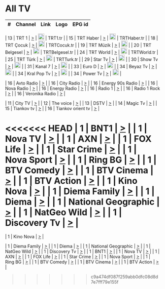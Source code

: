 <h1>All TV</h1>

| #   | Channel        | Link  | Logo | EPG id |
|:---:|:--------------:|:-----:|:----:|:------:|

| 13  | TRT 1            | [>](https://tv-trt1.medya.trt.com.tr/master.m3u8) | <img height="20" src="https://i.imgur.com/j786OLG.png"/> | TRT1.tr |
| 15  | TRT Haber        | [>](https://tv-trthaber.medya.trt.com.tr/master.m3u8) | <img height="20" src="https://i.imgur.com/OVfo8Ab.png"/> | TRTHaber.tr |
| 18  | TRT Çocuk        | [>](https://tv-trtcocuk.medya.trt.com.tr/master.m3u8) | <img height="20" src="https://i.imgur.com/QLFmD6d.png"/> | TRTCocuk.tr |
| 19  | TRT Müzik        | [>](https://tv-trtmuzik.medya.trt.com.tr/master.m3u8) | <img height="20" src="https://i.imgur.com/fIVFCEd.png"/> |
| 20  | TRT Belgesel     | [>](https://tv-trtbelgesel.medya.trt.com.tr/master.m3u8) | <img height="20" src="https://i.imgur.com/MGO87pe.png"/> | TRTBelgesel.tr |
| 24  | TRT World        | [>](https://tv-trtworld.medya.trt.com.tr/master.m3u8) | <img height="20" src="https://i.imgur.com/JEA2xpv.png"/> | TRTWorld.tr |
| 25  | TRT Türk         | [>](https://tv-trtturk.medya.trt.com.tr/master.m3u8) | <img height="20" src="https://i.imgur.com/OSTOQNw.png"/> | TRTTurk.tr |
| 29  | Star Tv   | [>](https://dogus-live.daioncdn.net/startv/startv_360p.m3u8) | <img height="20" src="https://i.imgur.com/IebUZx1.png"/> |
| 30  | Show Tv     | [>](https://ciner-live.daioncdn.net/showtv/showtv.m3u8) | <img height="20" src="https://i.imgur.com/IebUZx1.png"/> |
| 31  | Kanal 7     | [>](https://kanal7-live.daioncdn.net/kanal7/kanal7.m3u8) | <img height="20" src="https://i.imgur.com/IebUZx1.png"/> |
| 33  | Euro D    | [>](https://www.youtube.com/user/KanalD/live) | <img height="20" src="https://i.imgur.com/IebUZx1.png"/> |
| 34  | Beyaz Tv     | [>](https://beyaztv-live.daioncdn.net/beyaztv/beyaztv.m3u8) | <img height="20" src="https://i.imgur.com/IebUZx1.png"/> |
| 34  | Kral Pop Tv     | [>](https://www.youtube.com/watch?v=GuFTuKoXepw) | <img height="20" src="https://i.imgur.com/IebUZx1.png"/> |
| 34  | Power Tv     | [>](https://livetv.powerapp.com.tr/powerTV/powerhd.smil/chunklist.m3u8) | <img height="20" src="https://i.imgur.com/IebUZx1.png"/> |

| 16  | Avto Radio | [>](http://stream.metacast.eu/avtoradio.mp3.m3u) |
| 16  | City Radio | [>](http://stream.metacast.eu/city.aac.m3u) |
| 16  | Energy 90s Radio | [>](http://stream.metacast.eu/energy-90s.m3u) |
| 16  | Nova Radio | [>](http://stream.metacast.eu/nova.aac.m3u) |
| 16  | Energy Radio | [>](http://stream.metacast.eu/nrj.aac.m3u) |
| 16  | Radio 1 | [>](http://stream.metacast.eu/radio1.aac.m3u) |
| 16  | Radio 1 Rock | [>](http://stream.metacast.eu/radio1rock.aac.m3u) |
| 16  | Veronika Radio | [>](http://stream.metacast.eu/veronika.aac.m3u) |

| 11  | City TV | [>](https://tv.city.bg/play/tshls/citytv/index.m3u8) |
| 12  | The voice | [>](https://bss1.neterra.tv/thevoice/thevoice.m3u8) |
| 13  | DSTV | [>](http://46.249.95.140:8081/hls/data.m3u8) |
| 14  | Magic Tv | [>](https://bss1.neterra.tv/magictv/magictv.m3u8) |
| 15  | Tiankov tv | [>](https://streamer103.neterra.tv/tiankov-folk/live.m3u8) |
| 16  | Tiankov orient tv | [>](https://streamer103.neterra.tv/tiankov-orient/live.m3u8) |

<<<<<<< HEAD
| 1 | BNT1 | [>](https://ymkaya.xyz:15899/tv/bnt1/playlist.m3u8?wmsAuthSign=c2VydmVyX3RpbWU9Mi8xMS8yMDI1IDE6Mzg6MTUgUE0maGFzaF92YWx1ZT1ZV3NXKzFVTk81emVqOEdXNm5pZkVRPT0mdmFsaWRtaW51dGVzPTYw) |
| 1 | Nova TV | [>](https://ymkaya.xyz:15899/tv/novatv/playlist.m3u8?wmsAuthSign=c2VydmVyX3RpbWU9Mi8xMS8yMDI1IDE6Mzg6MjYgUE0maGFzaF92YWx1ZT1Cb1VPMlN2ZExOSjE2ck93VkVxeVdnPT0mdmFsaWRtaW51dGVzPTYw) |
| 1 | AXN | [>](https://ymkaya.xyz:15899/tv/axn/playlist.m3u8?wmsAuthSign=c2VydmVyX3RpbWU9Mi8xMS8yMDI1IDE6Mzg6MzcgUE0maGFzaF92YWx1ZT04d1YyeDFlcDk4Vjlja3VjTzQvMzFnPT0mdmFsaWRtaW51dGVzPTYw) |
| 1 | FOX Life | [>](https://ymkaya.xyz:15899/tv/foxlife/playlist.m3u8?wmsAuthSign=c2VydmVyX3RpbWU9Mi8xMS8yMDI1IDE6Mzg6NDggUE0maGFzaF92YWx1ZT1UcC9kcHJRZHFnU1YxTUJIcHNGOGFnPT0mdmFsaWRtaW51dGVzPTYw) |
| 1 | Star Crime | [>](https://ymkaya.xyz:15899/tv/foxcrime/playlist.m3u8?wmsAuthSign=c2VydmVyX3RpbWU9Mi8xMS8yMDI1IDE6Mzg6NTggUE0maGFzaF92YWx1ZT1CakU2TUNlenRCOXZBVzZCa0JXM1lRPT0mdmFsaWRtaW51dGVzPTYw) |
| 1 | Nova Sport | [>](https://ymkaya.xyz:15899/tv/novasport/playlist.m3u8?wmsAuthSign=c2VydmVyX3RpbWU9Mi8xMS8yMDI1IDE6Mzk6MDkgUE0maGFzaF92YWx1ZT1sL05rL1hkMjE0dHdwYkcxR3VNWmxRPT0mdmFsaWRtaW51dGVzPTYw) |
| 1 | Ring BG | [>](https://ymkaya.xyz:15899/tv/ringbg/playlist.m3u8?wmsAuthSign=c2VydmVyX3RpbWU9Mi8xMS8yMDI1IDE6Mzk6MTkgUE0maGFzaF92YWx1ZT1lWWxsVk5tRUt2VUx1b1NlZTgyaWNnPT0mdmFsaWRtaW51dGVzPTYw) |
| 1 | BTV Comedy | [>](https://ymkaya.xyz:15899/tv/btvcomedy/playlist.m3u8?wmsAuthSign=c2VydmVyX3RpbWU9Mi8xMS8yMDI1IDE6Mzk6MjkgUE0maGFzaF92YWx1ZT1NQ3JMVGFHZG5hWmU0bFhGekpSd1V3PT0mdmFsaWRtaW51dGVzPTYw) |
| 1 | BTV Cinema | [>](https://ymkaya.xyz:15899/tv/btvcinema/playlist.m3u8?wmsAuthSign=c2VydmVyX3RpbWU9Mi8xMS8yMDI1IDE6Mzk6MzkgUE0maGFzaF92YWx1ZT1qWEcxYTNPRHVJRUxiOVppRDlUaEJRPT0mdmFsaWRtaW51dGVzPTYw) |
| 1 | BTV Action | [>](https://ymkaya.xyz:15899/tv/btvaction/playlist.m3u8?wmsAuthSign=c2VydmVyX3RpbWU9Mi8xMS8yMDI1IDE6Mzk6NDkgUE0maGFzaF92YWx1ZT04UGF1RGVnMUFtYnVNYWdxdE9tY2tnPT0mdmFsaWRtaW51dGVzPTYw) |
| 1 | Kino Nova | [>](https://ymkaya.xyz:15899/tv/kinonova/playlist.m3u8?wmsAuthSign=c2VydmVyX3RpbWU9Mi8xMS8yMDI1IDE6Mzk6NTkgUE0maGFzaF92YWx1ZT1LOFhkamdRRVo5TGw0RU9qUWE3aEp3PT0mdmFsaWRtaW51dGVzPTYw) |
| 1 | Diema Family | [>](https://ymkaya.xyz:15899/tv/diemafamily/playlist.m3u8?wmsAuthSign=c2VydmVyX3RpbWU9Mi8xMS8yMDI1IDE6NDA6MDkgUE0maGFzaF92YWx1ZT15Y3NBWW9lOGQ2KzNNZm8rWVZ0d2JBPT0mdmFsaWRtaW51dGVzPTYw) |
| 1 | Diema | [>](https://ymkaya.xyz:15899/tv/diema/playlist.m3u8?wmsAuthSign=c2VydmVyX3RpbWU9Mi8xMS8yMDI1IDE6NDE6MDMgUE0maGFzaF92YWx1ZT1NYjY5ZmM5UHF1cnNsaVlCQ0xaMnJnPT0mdmFsaWRtaW51dGVzPTYw) |
| 1 | National Geographic | [>](https://ymkaya.xyz:15899/tv/natgeo/playlist.m3u8?wmsAuthSign=c2VydmVyX3RpbWU9Mi8xMS8yMDI1IDE6NDE6MTQgUE0maGFzaF92YWx1ZT1kZHVnTHRobzFjN1hlOEZyMndBUm9BPT0mdmFsaWRtaW51dGVzPTYw) |
| 1 | NatGeo Wild | [>](https://ymkaya.xyz:15899/tv/natgeowild/playlist.m3u8?wmsAuthSign=c2VydmVyX3RpbWU9Mi8xMS8yMDI1IDE6NDE6MjQgUE0maGFzaF92YWx1ZT1lakZXRy9DNk5JQUh3Z0QvcFM0N3VRPT0mdmFsaWRtaW51dGVzPTYw) |
| 1 | Discovery Tv | [>](https://ymkaya.xyz:15899/tv/discovery/playlist.m3u8?wmsAuthSign=c2VydmVyX3RpbWU9Mi8xMS8yMDI1IDE6NDE6MzQgUE0maGFzaF92YWx1ZT13ckpaeHJFTis5ZVdpYVBJRU1VZWdRPT0mdmFsaWRtaW51dGVzPTYw) |
=======


| 1 | Kino Nova | [>](https://ymkaya.xyz:11336/tv/kinonova/playlist.m3u8?wmsAuthSign=c2VydmVyX3RpbWU9MS8yLzIwMjUgNDo0MDoyMCBBTSZoYXNoX3ZhbHVlPWlFS1FrWEtMMVRFM3l5YklUWUJQUHc9PSZ2YWxpZG1pbnV0ZXM9NjA=) |

| 1 | Diema Family | [>](https://ymkaya.xyz:11336/tv/diemafamily/playlist.m3u8?wmsAuthSign=c2VydmVyX3RpbWU9MS8yLzIwMjUgNDo0MDozMCBBTSZoYXNoX3ZhbHVlPUVUaTVKTldvZTF5WVVCM0YwL21kaXc9PSZ2YWxpZG1pbnV0ZXM9NjA=) |
| 1 | Diema | [>](https://ymkaya.xyz:11336/tv/diema/playlist.m3u8?wmsAuthSign=c2VydmVyX3RpbWU9MS8yLzIwMjUgNDo0MDo0MCBBTSZoYXNoX3ZhbHVlPVlYMWVJT2NuUjNpUTBsaytEUFFOS2c9PSZ2YWxpZG1pbnV0ZXM9NjA=) |
| 1 | National Geographic | [>](https://ymkaya.xyz:11336/tv/natgeo/playlist.m3u8?wmsAuthSign=c2VydmVyX3RpbWU9MS8yLzIwMjUgNDo0MTo0MSBBTSZoYXNoX3ZhbHVlPTJQTlVmcG5nYWx0M013eUhGRGxnd0E9PSZ2YWxpZG1pbnV0ZXM9NjA=) |
| 1 | NatGeo Wild | [>](https://ymkaya.xyz:11336/tv/natgeowild/playlist.m3u8?wmsAuthSign=c2VydmVyX3RpbWU9MS8yLzIwMjUgNDo0MTo1MSBBTSZoYXNoX3ZhbHVlPVl1OXZaTTliN0hGWEN3eDBYd1duNkE9PSZ2YWxpZG1pbnV0ZXM9NjA=) |
| 1 | Discovery Tv | [>](https://ymkaya.xyz:11336/tv/discovery/playlist.m3u8?wmsAuthSign=c2VydmVyX3RpbWU9MS8yLzIwMjUgNDo0MjowMSBBTSZoYXNoX3ZhbHVlPWtBQmdLNlY2RmQwWElzMVYzSDJyVkE9PSZ2YWxpZG1pbnV0ZXM9NjA=) |
| 1 | BNT1 | [>](https://ymkaya.xyz:11336/tv/bnt1/playlist.m3u8?wmsAuthSign=c2VydmVyX3RpbWU9MS8yLzIwMjUgNDozODozOCBBTSZoYXNoX3ZhbHVlPVVrMVlRQXpJWlhYeUh6ZFVpSC9NMUE9PSZ2YWxpZG1pbnV0ZXM9NjA=) |
| 1 | Nova TV | [>](https://ymkaya.xyz:11336/tv/novatv/playlist.m3u8?wmsAuthSign=c2VydmVyX3RpbWU9MS8yLzIwMjUgNDozODo0OCBBTSZoYXNoX3ZhbHVlPUVxQjh1a0ZzYkVGZU8zZDFGTzdreVE9PSZ2YWxpZG1pbnV0ZXM9NjA=) |
| 1 | AXN | [>](https://ymkaya.xyz:11336/tv/axn/playlist.m3u8?wmsAuthSign=c2VydmVyX3RpbWU9MS8yLzIwMjUgNDozODo1OCBBTSZoYXNoX3ZhbHVlPUpkWStGY1hkNXhaOVpPZ0thQ0FZL3c9PSZ2YWxpZG1pbnV0ZXM9NjA=) |
| 1 | FOX Life | [>](https://ymkaya.xyz:11336/tv/foxlife/playlist.m3u8?wmsAuthSign=c2VydmVyX3RpbWU9MS8yLzIwMjUgNDozOToxMCBBTSZoYXNoX3ZhbHVlPWt1ZDc1T3AzYlZDTjJnSy9TU0xJZlE9PSZ2YWxpZG1pbnV0ZXM9NjA=) |
| 1 | Star Crime | [>](https://ymkaya.xyz:11336/tv/foxcrime/playlist.m3u8?wmsAuthSign=c2VydmVyX3RpbWU9MS8yLzIwMjUgNDozOToyMCBBTSZoYXNoX3ZhbHVlPXIwVU45Nm9FR1l2enNkTG9TanBxbmc9PSZ2YWxpZG1pbnV0ZXM9NjA=) |
| 1 | Nova Sport | [>](https://ymkaya.xyz:11336/tv/novasport/playlist.m3u8?wmsAuthSign=c2VydmVyX3RpbWU9MS8yLzIwMjUgNDozOTozMCBBTSZoYXNoX3ZhbHVlPXlSZ0UxazVaM0xhSmc0NmR4T0c1T2c9PSZ2YWxpZG1pbnV0ZXM9NjA=) |
| 1 | Ring BG | [>](https://ymkaya.xyz:11336/tv/ringbg/playlist.m3u8?wmsAuthSign=c2VydmVyX3RpbWU9MS8yLzIwMjUgNDozOTo0MCBBTSZoYXNoX3ZhbHVlPTR4aUlFNHVUYWN4enY1WkVuOFZma2c9PSZ2YWxpZG1pbnV0ZXM9NjA=) |
| 1 | BTV Comedy | [>](https://ymkaya.xyz:11336/tv/btvcomedy/playlist.m3u8?wmsAuthSign=c2VydmVyX3RpbWU9MS8yLzIwMjUgNDozOTo1MCBBTSZoYXNoX3ZhbHVlPUtrMTJ2RHNTTUU1RFp1ZkVOdXFSK3c9PSZ2YWxpZG1pbnV0ZXM9NjA=) |
| 1 | BTV Cinema | [>](https://ymkaya.xyz:11336/tv/btvcinema/playlist.m3u8?wmsAuthSign=c2VydmVyX3RpbWU9MS8yLzIwMjUgNDozOTo1OSBBTSZoYXNoX3ZhbHVlPTZWcU9FZW56cG1NM1lrYy8xNE5NeHc9PSZ2YWxpZG1pbnV0ZXM9NjA=) |
| 1 | BTV Action | [>](https://ymkaya.xyz:11336/tv/btvaction/playlist.m3u8?wmsAuthSign=c2VydmVyX3RpbWU9MS8yLzIwMjUgNDo0MDoxMCBBTSZoYXNoX3ZhbHVlPUlDd0ErRkZVWThyMVZwR3c2REdGZ3c9PSZ2YWxpZG1pbnV0ZXM9NjA=) |
>>>>>>> c9a474df087f259abb0dfc08d8d7e7fff79e155f
